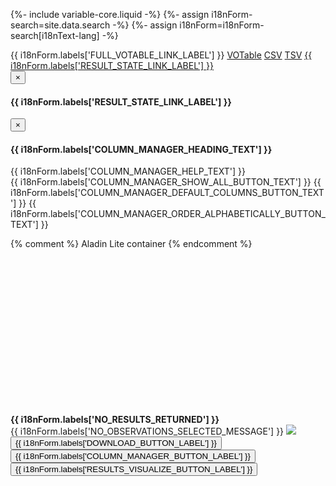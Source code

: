 {%- include variable-core.liquid -%}
{%- assign i18nForm-search=site.data.search -%}
{%- assign i18nForm=i18nForm-search[i18nText-lang] -%}

<span class="votable_link_label">
    {{ i18nForm.labels['FULL_VOTABLE_LINK_LABEL'] }}</span>
<a href="#" class="votable_link_votable link_idle">VOTable</a>
<a href="#" class="votable_link_csv link_idle">CSV</a>
<a href="#" class="votable_link_tsv link_idle">TSV</a>

<span class="result-state">
    <a href="#" id="results_bookmark" class="result-state-link link_idle">{{ i18nForm.labels['RESULT_STATE_LINK_LABEL'] }}</a>
</span>

<!--  Modal to contain the bookmark link. -->
<div class="modal fade" id="bookmark_link" role="dialog">
    <div class="modal-dialog modal-md">
        <div class="modal-content">
            <div class="modal-header">
                <button type="button" class="close" data-dismiss="modal">&times;</button>
                <span id="bookmark_overlay_status">
                    <h4>{{ i18nForm.labels['RESULT_STATE_LINK_LABEL'] }}</h4>
                </span>
            </div>
            <div class="modal-body">
                <div id="bookmark_url_display" class="results-url-modal"></div>
            </div>
        </div>
    </div>
</div>

<!--  Modal to contain the column manager. -->
<div class="modal fade" id="column_manager" role="dialog">
    <div class="modal-dialog modal-md">
        <div class="modal-content">
            <div class="modal-header">
                <button type="button" class="close" data-dismiss="modal" id="column_manager_close">&times;</button>
                <span id="overlay_status">
                    <h4>{{ i18nForm.labels['COLUMN_MANAGER_HEADING_TEXT'] }}</h4>
                </span>
            </div>
            <div class="modal-body">
                <span>{{ i18nForm.labels['COLUMN_MANAGER_HELP_TEXT'] }}</span>
                <div id="column_manager_container">
                    <div class="column_manager_columns"></div>
                    <!-- Text used to populate buttons -->
                    <span id="COLUMN_MANAGER_SHOW_ALL_BUTTON_TEXT" class="hidden i18n">
                        {{ i18nForm.labels['COLUMN_MANAGER_SHOW_ALL_BUTTON_TEXT'] }}
                    </span>
                    <span id="COLUMN_MANAGER_DEFAULT_COLUMNS_BUTTON_TEXT" class="hidden i18n">
                        {{ i18nForm.labels['COLUMN_MANAGER_DEFAULT_COLUMNS_BUTTON_TEXT'] }}
                    </span>
                    <span id="COLUMN_MANAGER_ORDER_ALPHABETICALLY_BUTTON_TEXT" class="hidden i18n">
                        {{ i18nForm.labels['COLUMN_MANAGER_ORDER_ALPHABETICALLY_BUTTON_TEXT'] }}
                    </span>
                </div>
            </div>
        </div>
    </div>
</div>


{% comment %}
Aladin Lite container
{% endcomment %}
<div id="aladin-lite" style="height: 250px;width: 1180px;"></div>

<div class="grid-container">
    <div id="cadcvotv-empty-results-message" class="cadcvotv-empty-results-message">
        <strong>{{ i18nForm.labels['NO_RESULTS_RETURNED'] }}</strong>
    </div>
    <div id="results-grid-header" class="grid-header">
        <form id="downloadForm" name="downloadForm" class="form-horizontal"
            action="<%= downloadLink %>" method="POST" target="DOWNLOAD">
            <input type="hidden" name="runid" id="runid" value=""/>
            <span id="NO_OBSERVATIONS_SELECTED_MESSAGE" class="hidden">{{ i18nForm.labels['NO_OBSERVATIONS_SELECTED_MESSAGE'] }}</span>
            <span class="grid-header-icon-span">
                <img class="margin-bottom-none margin-left-none margin-right-none align-middle grid-header-icon" src="cadcVOTV/images/transparent-20.png"/>
            </span>
            <span>
                <button type="submit"
                        id="downloadFormSubmit"
                        form="downloadForm"
                        class="btn btn-sm btn-primary">
                    {{ i18nForm.labels['DOWNLOAD_BUTTON_LABEL'] }}
                </button>
            </span>
            <span class="grid-header-label"></span>
            <button id="change_column_button"
                    type="button"
                    class="btn btn-sm btn-default"
                    data-toggle="modal"
                    data-target="#column_manager">{{ i18nForm.labels['COLUMN_MANAGER_BUTTON_LABEL'] }}</button>
            <!-- The Visualize button to enable AladinLite. -->
            <button id="slick-visualize"
                    class="btn btn-sm btn-default"
                    type="button"
                    data-open="{{ i18nForm.labels['RESULTS_VISUALIZE_BUTTON_LABEL'] }}"
                    data-close="{{ i18nForm.labels['CLOSE_BUTTON_LABEL'] }}">
                {{ i18nForm.labels['RESULTS_VISUALIZE_BUTTON_LABEL'] }}
            </button>
        </form>
    </div>
    <div id="resultTable"></div>
</div>